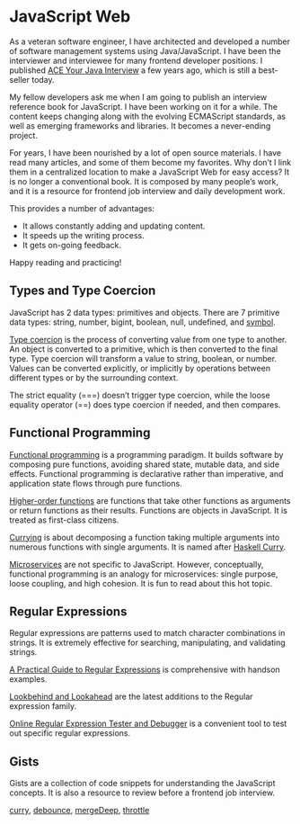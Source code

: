 # JavaScript Web
As a veteran software engineer, I have architected and developed a number of software management systems using Java/JavaScript. I have been the interviewer and interviewee for many frontend developer positions. I published [ACE Your Java Interview](https://www.amazon.com/ACE-Your-Java-Interview-Jennifer/dp/1484104935/ref=tmm_pap_swatch_0?_encoding=UTF8&qid=1566344263&sr=1-9) a few years ago, which is still a best-seller today.

My fellow developers ask me when I am going to publish an interview reference book for JavaScript. I have been working on it for a while. The content keeps changing along with the evolving ECMAScript standards, as well as emerging frameworks and libraries. It becomes a never-ending project.

For years, I have been nourished by a lot of open source materials. I have read many articles, and some of them become my favorites. Why don’t I link them in a centralized location to make a JavaScript Web for easy access? It is no longer a conventional book. It is composed by many people’s work, and it is a resource for frontend job interview and daily development work.

This provides a number of advantages: 

*	It allows constantly adding and updating content.
*	It speeds up the writing process.
*	It gets on-going feedback. 

Happy reading and practicing!


## Types and Type Coercion 
JavaScript has 2 data types: primitives and objects.
There are 7 primitive data types: string, number, bigint, boolean, null, undefined, and [symbol](https://hacks.mozilla.org/2015/06/es6-in-depth-symbols/).

[Type coercion](https://medium.freecodecamp.org/js-type-coercion-explained-27ba3d9a2839) is the process of converting value from one type to another. An object is converted to a primitive, which is then converted to the final type. Type coercion will transform a value to string, boolean, or number. Values can be converted explicitly, or implicitly by operations between different types or by the surrounding context. 

The strict equality (===) doesn’t trigger type coercion, while the loose equality operator (==) does type coercion if needed, and then compares.

## Functional Programming
[Functional programming](https://medium.com/javascript-scene/master-the-javascript-interview-what-is-functional-programming-7f218c68b3a0) is a programming paradigm. It builds software by composing pure functions, avoiding shared state, mutable data, and side effects. Functional programming is declarative rather than imperative, and application state flows through pure functions.

[Higher-order functions](https://dev.to/damcosset/higher-order-functions-in-javascript-4j8b) are functions that take other functions as arguments or return functions as their results. Functions are objects in JavaScript. It is treated as first-class citizens.

[Currying](https://codeburst.io/perpetual-currying-in-javascript-5ae1c749adc5) is about decomposing a function taking multiple arguments into numerous functions with single arguments.
It is named after [Haskell Curry](https://en.wikipedia.org/wiki/Haskell_Curry).

[Microservices](https://medium.engineering/microservice-architecture-at-medium-9c33805eb74f) are not specific to JavaScript. However, conceptually, functional programming is an analogy for microservices: single purpose, loose coupling, and high cohesion. It is fun to read about this hot topic.

## Regular Expressions
Regular expressions are patterns used to match character combinations in strings. It is extremely effective for searching, manipulating, and validating strings.

[A Practical Guide to Regular Expressions](https://blog.bitsrc.io/a-beginners-guide-to-regular-expressions-regex-in-javascript-9c58feb27eb4) is comprehensive with handson examples.

[Lookbehind and Lookahead](https://itnext.io/whats-new-in-javascript-google-i-o-2019-summary-d16bd2308412) are the latest additions to the Regular expression family.
 
[Online Regular Expression Tester and Debugger](https://regex101.com/) is a convenient tool to test out specific regular expressions.

## Gists
Gists are a collection of code snippets for understanding the JavaScript concepts. It is also a resource to review before a frontend job interview.

[curry](https://gist.github.com/JenniferFuBook/b4e0d9a4bf2c2ce2da930208525e0cca), [debounce](https://gist.github.com/JenniferFuBook/dce897550feef47e13dbc2c75e059733), [mergeDeep](https://gist.github.com/JenniferFuBook/26afd67cc269e48aad28fff40176e698), [throttle](https://gist.github.com/JenniferFuBook/61697bb9b7917af7cecdcb4461b45074)

